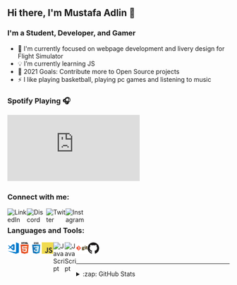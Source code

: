 ## Hi there, I'm Mustafa Adlin 👋


### I'm a Student, Developer, and Gamer

- 🤝 I'm currently focused on webpage development and livery design for Flight Simulator
- 💡 I’m currently learning JS
- 🥅 2021 Goals: Contribute more to Open Source projects
- ⚡ I like playing basketball, playing pc games and listening to music

### Spotify Playing 🎧

[![Spotify](https://novatorem.mustafadlin.vercel.app/api/spotify.py)](https://open.spotify.com/user/11160821421?si=EQQF6D6mTumik5Dut7DH4g)

### Connect with me:

[<img align="left" alt="LinkedIn" width="44px" src="https://img.icons8.com/fluent/100/000000/linkedin.png" />][linkedin]
[<img align="left" alt="Discord" width="44px" src="https://img.icons8.com/color/100/000000/discord-new-logo.png" />][discord]
[<img align="left" alt="Twitter" width="44px" src="https://img.icons8.com/fluent/100/000000/twitter.png" />][twitter]
[<img align="left" alt="Instagram" width="44px" src="https://img.icons8.com/fluent/100/000000/instagram-new.png" />][instagram]

<br />

### Languages and Tools:

<img align="left" alt="Visual Studio Code" width="26px" src="https://raw.githubusercontent.com/github/explore/80688e429a7d4ef2fca1e82350fe8e3517d3494d/topics/visual-studio-code/visual-studio-code.png" />
<img align="left" alt="HTML5" width="26px" src="https://raw.githubusercontent.com/github/explore/80688e429a7d4ef2fca1e82350fe8e3517d3494d/topics/html/html.png" />
<img align="left" alt="CSS3" width="26px" src="https://raw.githubusercontent.com/github/explore/80688e429a7d4ef2fca1e82350fe8e3517d3494d/topics/css/css.png" />
<img align="left" alt="JavaScript" width="26px" src="https://raw.githubusercontent.com/github/explore/80688e429a7d4ef2fca1e82350fe8e3517d3494d/topics/javascript/javascript.png" />
<img align="left" alt="JavaScript" width="26px" src="https://img.icons8.com/color/100/000000/adobe-photoshop.png" />
<img align="left" alt="JavaScript" width="26px" src="https://img.icons8.com/color/100/000000/adobe-illustrator.png" />
<img align="left" alt="Git" width="26px" src="https://raw.githubusercontent.com/github/explore/80688e429a7d4ef2fca1e82350fe8e3517d3494d/topics/git/git.png" />
<img align="left" alt="GitHub" width="26px" src="https://raw.githubusercontent.com/github/explore/78df643247d429f6cc873026c0622819ad797942/topics/github/github.png" />

<br />
<br />

---

<details>
  <summary>:zap: GitHub Stats</summary>

  [![Adlin's Github Stats](https://github-readme-stats.vercel.app/api?username=mustafadlin)](https://github.com/anuraghazra/github-readme-stats)

</details>

[discord]: https://discord.com/users/415891576162615296
[instagram]: https://www.instagram.com/mustafadlin/
[linkedin]: https://www.linkedin.com/in/mustafadlin/
[twitter]: https://twitter.com/mustafadlin
